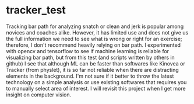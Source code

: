 # tracker_test
Tracking bar path for analyzing snatch or clean and jerk is popular among novices and coaches alike. However, it has limited use and does not give us the full information we need to see what is wrong or right for an exercise; therefore, I don't recommend heavily relying on bar path. 
I experimented with opencv and tensorflow to see if machine learning is reliable for visualizing bar path, but from this test (and scripts written by others in github) I see that although ML can be faster than softwares like Kinovea or Tracker (from physlet), it is so far not reliable when there are distracting elements in the background. 
I'm not sure if it better to throw the latest technology on a simple analysis or use existing softwares that requires you to manually select area of interest.
I will revisit this project when I get more insight on computer vision.
